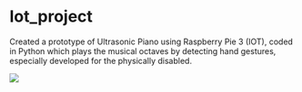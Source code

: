 # Iot_project
Created a prototype of Ultrasonic Piano using Raspberry Pie 3 (IOT), 
coded in Python which plays the musical octaves by detecting hand gestures, especially developed for the physically disabled.


[![](https://img.youtube.com/vi/JGtyuPudK5s/0.jpg)](https://youtu.be/JGtyuPudK5s)
